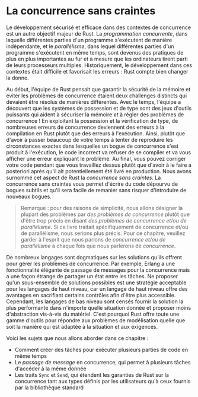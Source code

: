 <!--
# Fearless Concurrency
-->

# La concurrence sans craintes

<!--
Handling concurrent programming safely and efficiently is another of Rust’s
major goals. *Concurrent programming*, where different parts of a program
execute independently, and *parallel programming*, where different parts of a
program execute at the same time, are becoming increasingly important as more
computers take advantage of their multiple processors. Historically,
programming in these contexts has been difficult and error prone: Rust hopes to
change that.
-->

Le développement sécurisé et efficace dans des contextes de concurrence est un
autre objectif majeur de Rust. La *programmation concurrente*, dans laquelle
différentes parties d'un programme s'exécutent de manière indépendante, et le
*parallélisme*, dans lequel différentes parties d'un programme s'exécutent en
même temps, sont devenus des pratiques de plus en plus importantes au fur et à
mesure que les ordinateurs tirent parti de leurs processeurs multiples.
Historiquement, le développement dans ces contextes était difficile et favorisait
les erreurs : Rust compte bien changer la donne.

<!--
Initially, the Rust team thought that ensuring memory safety and preventing
concurrency problems were two separate challenges to be solved with different
methods. Over time, the team discovered that the ownership and type systems are
a powerful set of tools to help manage memory safety *and* concurrency
problems! By leveraging ownership and type checking, many concurrency errors
are compile-time errors in Rust rather than runtime errors. Therefore, rather
than making you spend lots of time trying to reproduce the exact circumstances
under which a runtime concurrency bug occurs, incorrect code will refuse to
compile and present an error explaining the problem. As a result, you can fix
your code while you’re working on it rather than potentially after it has been
shipped to production. We’ve nicknamed this aspect of Rust *fearless*
*concurrency*. Fearless concurrency allows you to write code that is free of
subtle bugs and is easy to refactor without introducing new bugs.
-->

Au début, l'équipe de Rust pensait que garantir la sécurité de la mémoire et
éviter les problèmes de concurrence étaient deux challenges distincts qui
devaient être résolus de manières différentes. Avec le temps, l'équipe a
découvert que les systèmes de possession et de type sont des jeux d'outils
puissants qui aident à sécuriser la mémoire *et* à régler des problèmes de
concurrence ! En exploitant la possession et la vérification de type, de
nombreuses erreurs de concurrence deviennent des erreurs à la compilation en
Rust plutôt que des erreurs à l'exécution. Ainsi, plutôt que d'avoir à passer
beaucoup de votre temps à tenter de reproduire les circonstances exactes dans
lesquelles un bogue de concurrence s'est produit à l'exécution, le code
incorrect va refuser de se compiler et va vous afficher une erreur expliquant
le problème. Au final, vous pouvez corriger votre code pendant que vous
travaillez dessus plutôt que d'avoir à le faire a posteriori après qu'il ait
potentiellement été livré en production. Nous avons surnommé cet aspect de Rust
la *concurrence sans craintes*. La concurrence sans craintes vous permet
d'écrire du code dépourvu de bogues subtils et qu'il sera facile de remanier
sans risquer d'introduire de nouveaux bogues.

<!--
> Note: For simplicity’s sake, we’ll refer to many of the problems as
> *concurrent* rather than being more precise by saying *concurrent and/or
> parallel*. If this book were about concurrency and/or parallelism, we’d be
> more specific. For this chapter, please mentally substitute *concurrent
> and/or parallel* whenever we use *concurrent*.
-->

> Remarque : pour des raisons de simplicité, nous allons désigner la plupart
> des problèmes par *des problèmes de concurrence* plutôt que d'être trop
> précis en disant *des problèmes de concurrence et/ou de parallélisme*. Si ce
> livre traitait spécifiquement de concurrence et/ou de parallélisme, nous
> serions plus précis. Pour ce chapitre, veuillez garder à l'esprit que nous
> parlons de *concurrence et/ou de parallélisme* à chaque fois que nous
> parlerons de *concurrence*.

<!--
Many languages are dogmatic about the solutions they offer for handling
concurrent problems. For example, Erlang has elegant functionality for
message-passing concurrency but has only obscure ways to share state between
threads. Supporting only a subset of possible solutions is a reasonable
strategy for higher-level languages, because a higher-level language promises
benefits from giving up some control to gain abstractions. However, lower-level
languages are expected to provide the solution with the best performance in any
given situation and have fewer abstractions over the hardware. Therefore, Rust
offers a variety of tools for modeling problems in whatever way is appropriate
for your situation and requirements.
-->

De nombreux langages sont dogmatiques sur les solutions qu'ils offrent pour
gérer les problèmes de concurrence. Par exemple, Erlang a une fonctionnalité
élégante de passage de messages pour la concurrence mais a une façon étrange
de partager un état entre les tâches. Ne proposer qu'un sous-ensemble de
solutions possibles est une stratégie acceptable pour les langages de haut
niveau, car un langage de haut niveau offre des avantages en sacrifiant
certains contrôles afin d'être plus accessible. Cependant, les langages de bas
niveau sont censés fournir la solution la plus performante dans n'importe
quelle situation donnée et proposer moins d'abstraction vis-à-vis du matériel.
C'est pourquoi Rust offre toute une gamme d'outils pour répondre aux problèmes 
de modélisation quelle que soit la manière qui est adaptée à la situation et
aux exigences.

<!--
Here are the topics we’ll cover in this chapter:
-->

Voici les sujets que nous allons aborder dans ce chapitre :

<!--
* How to create threads to run multiple pieces of code at the same time
* *Message-passing* concurrency, where channels send messages between threads
* *Shared-state* concurrency, where multiple threads have access to some piece
  of data
* The `Sync` and `Send` traits, which extend Rust’s concurrency guarantees to
  user-defined types as well as types provided by the standard library
-->

* Comment créer des tâches pour exécuter plusieurs parties de code en même temps
* Le *passage de message* en concurrence, qui permet à plusieurs tâches
  d'accéder à la même donnée
* Les traits `Sync` et `Send`, qui étendent les garanties de Rust sur la
  concurrence tant aux types définis par les utilisateurs qu'à ceux
  fournis par la bibliothèque standard
